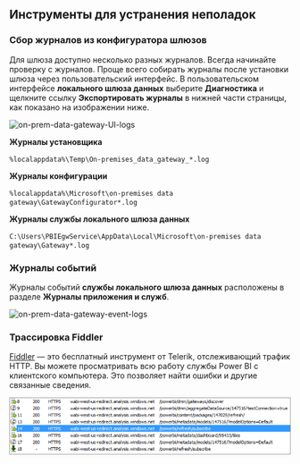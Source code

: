 ## <a name="tools-for-troubleshooting"></a>Инструменты для устранения неполадок
<a name="logs" />

### <a name="collecting-logs-from-the-gateway-configurator"></a>Сбор журналов из конфигуратора шлюзов
Для шлюза доступно несколько разных журналов. Всегда начинайте проверку с журналов. Проще всего собирать журналы после установки шлюза через пользовательский интерфейс. В пользовательском интерфейсе **локального шлюза данных** выберите **Диагностика** и щелкните ссылку **Экспортировать журналы** в нижней части страницы, как показано на изображении ниже.

![on-prem-data-gateway-UI-logs](./media/gateway-onprem-tshoot-tools-include/gateway-onprem-UI-logs.png)

**Журналы установщика**

    %localappdata%\Temp\On-premises_data_gateway_*.log

**Журналы конфигурации**

    %localappdata%\Microsoft\on-premises data gateway\GatewayConfigurator*.log

**Журналы службы локального шлюза данных**

    C:\Users\PBIEgwService\AppData\Local\Microsoft\on-premises data gateway\Gateway*.log

### <a name="event-logs"></a>Журналы событий
Журналы событий **службы локального шлюза данных** расположены в разделе **Журналы приложения и служб**.

![on-prem-data-gateway-event-logs](./media/gateway-onprem-tshoot-tools-include/on-prem-data-gateway-event-logs.png)

<a name="fiddler" />

### <a name="fiddler-trace"></a>Трассировка Fiddler
[Fiddler](http://www.telerik.com/fiddler) — это бесплатный инструмент от Telerik, отслеживающий трафик HTTP.  Вы можете просматривать всю работу службы Power BI с клиентского компьютера. Это позволяет найти ошибки и другие связанные сведения.

![](media/gateway-onprem-tshoot-tools-include/fiddler.png)

